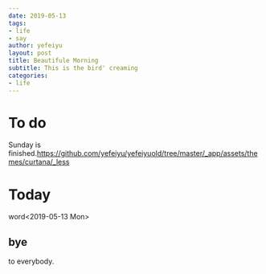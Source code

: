 ```yaml
---
date: 2019-05-13
tags: 
- life
- say
author: yefeiyu
layout: post
title: Beautifule Morning
subtitle: This is the bird' creaming
categories: 
- life
---
```



# To do

Sunday is finished.<https://github.com/yefeiyu/yefeiyuold/tree/master/_app/assets/themes/curtana/_less>


# Today

word<span class="timestamp-wrapper"><span class="timestamp">&lt;2019-05-13 Mon&gt;</span></span>


## bye

to everybody.

